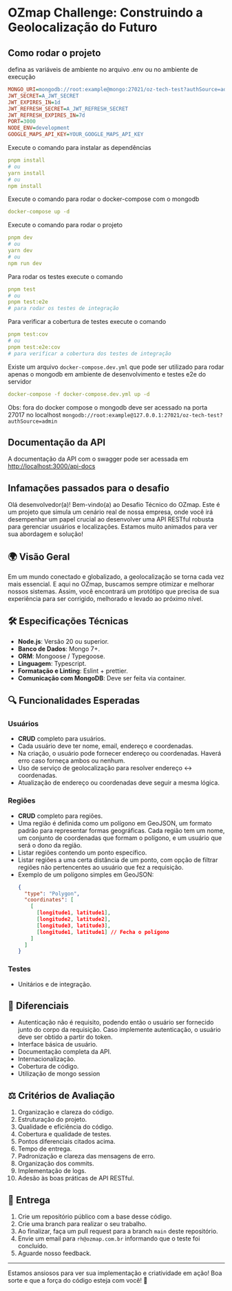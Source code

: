 # OZmap Challenge: Construindo a Geolocalização do Futuro

## Como rodar o projeto

defina as variáveis de ambiente no arquivo .env ou no ambiente de execução

```ini
MONGO_URI=mongodb://root:example@mongo:27021/oz-tech-test?authSource=admin # Substitua pelo seu caso necessário
JWT_SECRET=A_JWT_SECRET
JWT_EXPIRES_IN=1d
JWT_REFRESH_SECRET=A_JWT_REFRESH_SECRET
JWT_REFRESH_EXPIRES_IN=7d
PORT=3000
NODE_ENV=development
GOOGLE_MAPS_API_KEY=YOUR_GOOGLE_MAPS_API_KEY
```

Execute o comando para instalar as dependências

```yaml
pnpm install
# ou
yarn install
# ou
npm install
```

Execute o comando para rodar o docker-compose com o mongodb

```yaml
docker-compose up -d
```

Execute o comando para rodar o projeto

```yaml
pnpm dev
# ou
yarn dev
# ou
npm run dev
```

Para rodar os testes execute o comando

```yaml
pnpm test
# ou
pnpm test:e2e
# para rodar os testes de integração
```

Para verificar a cobertura de testes execute o comando

```yaml
pnpm test:cov
# ou
pnpm test:e2e:cov
# para verificar a cobertura dos testes de integração
```

Existe um arquivo `docker-compose.dev.yml` que pode ser utilizado para rodar apenas o mongodb em ambiente de desenvolvimento e testes e2e do servidor

```yaml
docker-compose -f docker-compose.dev.yml up -d
```

Obs: fora do docker compose o mongodb deve ser acessado na porta 27017 no localhost `mongodb://root:example@127.0.0.1:27021/oz-tech-test?authSource=admin`

## Documentação da API

A documentação da API com o swagger pode ser acessada em [http://localhost:3000/api-docs](http://localhost:3000/api-docs)

## Infamações passados para o desafio

Olá desenvolvedor(a)! Bem-vindo(a) ao Desafio Técnico do OZmap. Este é um projeto que simula um cenário real de nossa empresa, onde você irá desempenhar um papel crucial ao desenvolver uma API RESTful robusta para gerenciar usuários e localizações. Estamos muito animados para ver sua abordagem e solução!

## 🌍 **Visão Geral**

Em um mundo conectado e globalizado, a geolocalização se torna cada vez mais essencial. E aqui no OZmap, buscamos sempre otimizar e melhorar nossos sistemas. Assim, você encontrará um protótipo que precisa de sua experiência para ser corrigido, melhorado e levado ao próximo nível.

## 🛠 **Especificações Técnicas**

- **Node.js**: Versão 20 ou superior.
- **Banco de Dados**: Mongo 7+.
- **ORM**: Mongoose / Typegoose.
- **Linguagem**: Typescript.
- **Formatação e Linting**: Eslint + prettier.
- **Comunicação com MongoDB**: Deve ser feita via container.

## 🔍 **Funcionalidades Esperadas**

### Usuários

- **CRUD** completo para usuários.
- Cada usuário deve ter nome, email, endereço e coordenadas.
- Na criação, o usuário pode fornecer endereço ou coordenadas. Haverá erro caso forneça ambos ou nenhum.
- Uso de serviço de geolocalização para resolver endereço ↔ coordenadas.
- Atualização de endereço ou coordenadas deve seguir a mesma lógica.

### Regiões

- **CRUD** completo para regiões.
- Uma região é definida como um polígono em GeoJSON, um formato padrão para representar formas geográficas. Cada região tem um nome, um conjunto de coordenadas que formam o polígono, e um usuário que será o dono da região.
- Listar regiões contendo um ponto específico.
- Listar regiões a uma certa distância de um ponto, com opção de filtrar regiões não pertencentes ao usuário que fez a requisição.
- Exemplo de um polígono simples em GeoJSON:
  ```json
  {
    "type": "Polygon",
    "coordinates": [
      [
        [longitude1, latitude1],
        [longitude2, latitude2],
        [longitude3, latitude3],
        [longitude1, latitude1] // Fecha o polígono
      ]
    ]
  }
  ```

### Testes

- Unitários e de integração.

## 🌟 **Diferenciais**

- Autenticação não é requisito, podendo então o usuário ser fornecido junto do corpo da requisição. Caso implemente autenticação, o usuário deve ser obtido a partir do token.
- Interface básica de usuário.
- Documentação completa da API.
- Internacionalização.
- Cobertura de código.
- Utilização de mongo session

## ⚖ **Critérios de Avaliação**

1. Organização e clareza do código.
2. Estruturação do projeto.
3. Qualidade e eficiência do código.
4. Cobertura e qualidade de testes.
5. Pontos diferenciais citados acima.
6. Tempo de entrega.
7. Padronização e clareza das mensagens de erro.
8. Organização dos commits.
9. Implementação de logs.
10. Adesão às boas práticas de API RESTful.

## 🚀 **Entrega**

1. Crie um repositório público com a base desse código.
2. Crie uma branch para realizar o seu trabalho.
3. Ao finalizar, faça um pull request para a branch `main` deste repositório.
4. Envie um email para `rh@ozmap.com.br` informando que o teste foi concluído.
5. Aguarde nosso feedback.

---

Estamos ansiosos para ver sua implementação e criatividade em ação! Boa sorte e que a força do código esteja com você! 🚀
